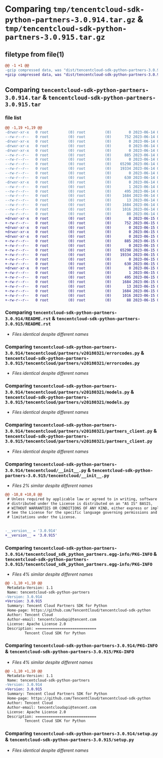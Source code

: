 # Comparing `tmp/tencentcloud-sdk-python-partners-3.0.914.tar.gz` & `tmp/tencentcloud-sdk-python-partners-3.0.915.tar.gz`

## filetype from file(1)

```diff
@@ -1 +1 @@
-gzip compressed data, was "dist/tencentcloud-sdk-python-partners-3.0.914.tar", last modified: Wed Jun 14 00:31:33 2023, max compression
+gzip compressed data, was "dist/tencentcloud-sdk-python-partners-3.0.915.tar", last modified: Thu Jun 15 00:30:50 2023, max compression
```

## Comparing `tencentcloud-sdk-python-partners-3.0.914.tar` & `tencentcloud-sdk-python-partners-3.0.915.tar`

### file list

```diff
@@ -1,19 +1,19 @@
-drwxr-xr-x   0 root         (0) root         (0)        0 2023-06-14 00:31:33.000000 tencentcloud-sdk-python-partners-3.0.914/
--rw-r--r--   0 root         (0) root         (0)      752 2023-06-14 00:31:33.000000 tencentcloud-sdk-python-partners-3.0.914/README.rst
-drwxr-xr-x   0 root         (0) root         (0)        0 2023-06-14 00:31:33.000000 tencentcloud-sdk-python-partners-3.0.914/tencentcloud/
-drwxr-xr-x   0 root         (0) root         (0)        0 2023-06-14 00:31:33.000000 tencentcloud-sdk-python-partners-3.0.914/tencentcloud/partners/
-drwxr-xr-x   0 root         (0) root         (0)        0 2023-06-14 00:31:33.000000 tencentcloud-sdk-python-partners-3.0.914/tencentcloud/partners/v20180321/
--rw-r--r--   0 root         (0) root         (0)      885 2023-06-14 00:31:33.000000 tencentcloud-sdk-python-partners-3.0.914/tencentcloud/partners/v20180321/errorcodes.py
--rw-r--r--   0 root         (0) root         (0)        0 2023-06-14 00:31:33.000000 tencentcloud-sdk-python-partners-3.0.914/tencentcloud/partners/v20180321/__init__.py
--rw-r--r--   0 root         (0) root         (0)    65298 2023-06-14 00:31:33.000000 tencentcloud-sdk-python-partners-3.0.914/tencentcloud/partners/v20180321/models.py
--rw-r--r--   0 root         (0) root         (0)    19334 2023-06-14 00:31:33.000000 tencentcloud-sdk-python-partners-3.0.914/tencentcloud/partners/v20180321/partners_client.py
--rw-r--r--   0 root         (0) root         (0)        0 2023-06-14 00:31:33.000000 tencentcloud-sdk-python-partners-3.0.914/tencentcloud/partners/__init__.py
--rw-r--r--   0 root         (0) root         (0)      630 2023-06-14 00:31:33.000000 tencentcloud-sdk-python-partners-3.0.914/tencentcloud/__init__.py
-drwxr-xr-x   0 root         (0) root         (0)        0 2023-06-14 00:31:33.000000 tencentcloud-sdk-python-partners-3.0.914/tencentcloud_sdk_python_partners.egg-info/
--rw-r--r--   0 root         (0) root         (0)        1 2023-06-14 00:31:33.000000 tencentcloud-sdk-python-partners-3.0.914/tencentcloud_sdk_python_partners.egg-info/dependency_links.txt
--rw-r--r--   0 root         (0) root         (0)      495 2023-06-14 00:31:33.000000 tencentcloud-sdk-python-partners-3.0.914/tencentcloud_sdk_python_partners.egg-info/SOURCES.txt
--rw-r--r--   0 root         (0) root         (0)     1684 2023-06-14 00:31:33.000000 tencentcloud-sdk-python-partners-3.0.914/tencentcloud_sdk_python_partners.egg-info/PKG-INFO
--rw-r--r--   0 root         (0) root         (0)       13 2023-06-14 00:31:33.000000 tencentcloud-sdk-python-partners-3.0.914/tencentcloud_sdk_python_partners.egg-info/top_level.txt
--rw-r--r--   0 root         (0) root         (0)     1684 2023-06-14 00:31:33.000000 tencentcloud-sdk-python-partners-3.0.914/PKG-INFO
--rw-r--r--   0 root         (0) root         (0)     1016 2023-06-14 00:31:33.000000 tencentcloud-sdk-python-partners-3.0.914/setup.py
--rw-r--r--   0 root         (0) root         (0)       88 2023-06-14 00:31:33.000000 tencentcloud-sdk-python-partners-3.0.914/setup.cfg
+drwxr-xr-x   0 root         (0) root         (0)        0 2023-06-15 00:30:50.000000 tencentcloud-sdk-python-partners-3.0.915/
+-rw-r--r--   0 root         (0) root         (0)      752 2023-06-15 00:30:50.000000 tencentcloud-sdk-python-partners-3.0.915/README.rst
+drwxr-xr-x   0 root         (0) root         (0)        0 2023-06-15 00:30:50.000000 tencentcloud-sdk-python-partners-3.0.915/tencentcloud/
+drwxr-xr-x   0 root         (0) root         (0)        0 2023-06-15 00:30:50.000000 tencentcloud-sdk-python-partners-3.0.915/tencentcloud/partners/
+drwxr-xr-x   0 root         (0) root         (0)        0 2023-06-15 00:30:50.000000 tencentcloud-sdk-python-partners-3.0.915/tencentcloud/partners/v20180321/
+-rw-r--r--   0 root         (0) root         (0)      885 2023-06-15 00:30:50.000000 tencentcloud-sdk-python-partners-3.0.915/tencentcloud/partners/v20180321/errorcodes.py
+-rw-r--r--   0 root         (0) root         (0)        0 2023-06-15 00:30:50.000000 tencentcloud-sdk-python-partners-3.0.915/tencentcloud/partners/v20180321/__init__.py
+-rw-r--r--   0 root         (0) root         (0)    65298 2023-06-15 00:30:50.000000 tencentcloud-sdk-python-partners-3.0.915/tencentcloud/partners/v20180321/models.py
+-rw-r--r--   0 root         (0) root         (0)    19334 2023-06-15 00:30:50.000000 tencentcloud-sdk-python-partners-3.0.915/tencentcloud/partners/v20180321/partners_client.py
+-rw-r--r--   0 root         (0) root         (0)        0 2023-06-15 00:30:50.000000 tencentcloud-sdk-python-partners-3.0.915/tencentcloud/partners/__init__.py
+-rw-r--r--   0 root         (0) root         (0)      630 2023-06-15 00:30:50.000000 tencentcloud-sdk-python-partners-3.0.915/tencentcloud/__init__.py
+drwxr-xr-x   0 root         (0) root         (0)        0 2023-06-15 00:30:50.000000 tencentcloud-sdk-python-partners-3.0.915/tencentcloud_sdk_python_partners.egg-info/
+-rw-r--r--   0 root         (0) root         (0)        1 2023-06-15 00:30:50.000000 tencentcloud-sdk-python-partners-3.0.915/tencentcloud_sdk_python_partners.egg-info/dependency_links.txt
+-rw-r--r--   0 root         (0) root         (0)      495 2023-06-15 00:30:50.000000 tencentcloud-sdk-python-partners-3.0.915/tencentcloud_sdk_python_partners.egg-info/SOURCES.txt
+-rw-r--r--   0 root         (0) root         (0)     1684 2023-06-15 00:30:50.000000 tencentcloud-sdk-python-partners-3.0.915/tencentcloud_sdk_python_partners.egg-info/PKG-INFO
+-rw-r--r--   0 root         (0) root         (0)       13 2023-06-15 00:30:50.000000 tencentcloud-sdk-python-partners-3.0.915/tencentcloud_sdk_python_partners.egg-info/top_level.txt
+-rw-r--r--   0 root         (0) root         (0)     1684 2023-06-15 00:30:50.000000 tencentcloud-sdk-python-partners-3.0.915/PKG-INFO
+-rw-r--r--   0 root         (0) root         (0)     1016 2023-06-15 00:30:50.000000 tencentcloud-sdk-python-partners-3.0.915/setup.py
+-rw-r--r--   0 root         (0) root         (0)       88 2023-06-15 00:30:50.000000 tencentcloud-sdk-python-partners-3.0.915/setup.cfg
```

### Comparing `tencentcloud-sdk-python-partners-3.0.914/README.rst` & `tencentcloud-sdk-python-partners-3.0.915/README.rst`

 * *Files identical despite different names*

### Comparing `tencentcloud-sdk-python-partners-3.0.914/tencentcloud/partners/v20180321/errorcodes.py` & `tencentcloud-sdk-python-partners-3.0.915/tencentcloud/partners/v20180321/errorcodes.py`

 * *Files identical despite different names*

### Comparing `tencentcloud-sdk-python-partners-3.0.914/tencentcloud/partners/v20180321/models.py` & `tencentcloud-sdk-python-partners-3.0.915/tencentcloud/partners/v20180321/models.py`

 * *Files identical despite different names*

### Comparing `tencentcloud-sdk-python-partners-3.0.914/tencentcloud/partners/v20180321/partners_client.py` & `tencentcloud-sdk-python-partners-3.0.915/tencentcloud/partners/v20180321/partners_client.py`

 * *Files identical despite different names*

### Comparing `tencentcloud-sdk-python-partners-3.0.914/tencentcloud/__init__.py` & `tencentcloud-sdk-python-partners-3.0.915/tencentcloud/__init__.py`

 * *Files 2% similar despite different names*

```diff
@@ -10,8 +10,8 @@
 # Unless required by applicable law or agreed to in writing, software
 # distributed under the License is distributed on an "AS IS" BASIS,
 # WITHOUT WARRANTIES OR CONDITIONS OF ANY KIND, either express or implied.
 # See the License for the specific language governing permissions and
 # limitations under the License.
 
 
-__version__ = '3.0.914'
+__version__ = '3.0.915'
```

### Comparing `tencentcloud-sdk-python-partners-3.0.914/tencentcloud_sdk_python_partners.egg-info/PKG-INFO` & `tencentcloud-sdk-python-partners-3.0.915/tencentcloud_sdk_python_partners.egg-info/PKG-INFO`

 * *Files 4% similar despite different names*

```diff
@@ -1,10 +1,10 @@
 Metadata-Version: 1.1
 Name: tencentcloud-sdk-python-partners
-Version: 3.0.914
+Version: 3.0.915
 Summary: Tencent Cloud Partners SDK for Python
 Home-page: https://github.com/TencentCloud/tencentcloud-sdk-python
 Author: Tencent Cloud
 Author-email: tencentcloudapi@tencent.com
 License: Apache License 2.0
 Description: ============================
         Tencent Cloud SDK for Python
```

### Comparing `tencentcloud-sdk-python-partners-3.0.914/PKG-INFO` & `tencentcloud-sdk-python-partners-3.0.915/PKG-INFO`

 * *Files 4% similar despite different names*

```diff
@@ -1,10 +1,10 @@
 Metadata-Version: 1.1
 Name: tencentcloud-sdk-python-partners
-Version: 3.0.914
+Version: 3.0.915
 Summary: Tencent Cloud Partners SDK for Python
 Home-page: https://github.com/TencentCloud/tencentcloud-sdk-python
 Author: Tencent Cloud
 Author-email: tencentcloudapi@tencent.com
 License: Apache License 2.0
 Description: ============================
         Tencent Cloud SDK for Python
```

### Comparing `tencentcloud-sdk-python-partners-3.0.914/setup.py` & `tencentcloud-sdk-python-partners-3.0.915/setup.py`

 * *Files identical despite different names*

